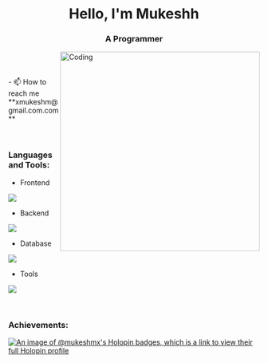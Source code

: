 
<h1 align="center">Hello, I'm Mukeshh</h1>
<h3 align="center">A Programmer</h3>
<p align="left"> 

<img align="right" alt="Coding" width="400" src="https://user-images.githubusercontent.com/74038190/229223263-cf2e4b07-2615-4f87-9c38-e37600f8381a.gif">
<br><br>

<br>
- 📫 How to reach me **xmukeshm@gmail.com.com**
</p>
<br>
<h3 align="left">Languages and Tools:</h3>

- Frontend
<p align="left">
  <a href="https://skillicons.dev">
    <img src="https://skillicons.dev/icons?i=html,css,bootstrap,js,react,tailwind" />
  </a>
</p>

- Backend
<p align="left">
  <a href="https://skillicons.dev">
    <img src="https://skillicons.dev/icons?i=php,jquery,java,nodejs,py,express,c,cpp," />
  </a>
</p>

- Database
<p align="left">
  <a href="https://skillicons.dev">
    <img src="https://skillicons.dev/icons?i=mongodb,mysql" />
  </a>
</p>

- Tools
<p align="left">
  <a href="https://skillicons.dev">
    <img src="https://skillicons.dev/icons?i=git,github,figma,xd,vscode,androidstudio" />
  </a>
</p>

<br/>

<h3 align="left">Achievements:</h3>

[![An image of @mukeshmx's Holopin badges, which is a link to view their full Holopin profile](https://holopin.me/mukeshmx)](https://holopin.io/@mukeshmx)
<br><br><br>
